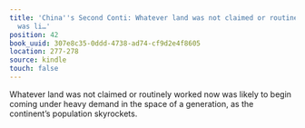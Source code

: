 ```yaml
---
title: 'China''s Second Conti: Whatever land was not claimed or routinely worked now
  was li…'
position: 42
book_uuid: 307e8c35-0ddd-4738-ad74-cf9d2e4f8605
location: 277-278
source: kindle
touch: false
---
```


Whatever land was not claimed or routinely worked now was likely to begin coming under heavy demand in the space of a generation, as the continent’s population skyrockets.